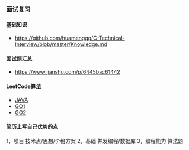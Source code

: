 ### 面试复习

#### 基础知识
-  https://github.com/huamenggg/C-Technical-Interview/blob/master/Knowledge.md


#### 面试题汇总
- https://www.jianshu.com/p/6445bac61442

#### LeetCode算法 
- [JAVA](https://github.com/zhangtiansimple/Leetcode)
- [GO1](https://github.com/liweiwei1419/LeetCode-Solutions-in-Good-Style)
- [GO2](https://github.com/wufenggirl/LeetCode-in-Golang)

#### 简历上写自己优势的点

1，项目   技术点/思想/价格方案
2，基础   并发编程/数据库
3，编程能力 算法题

